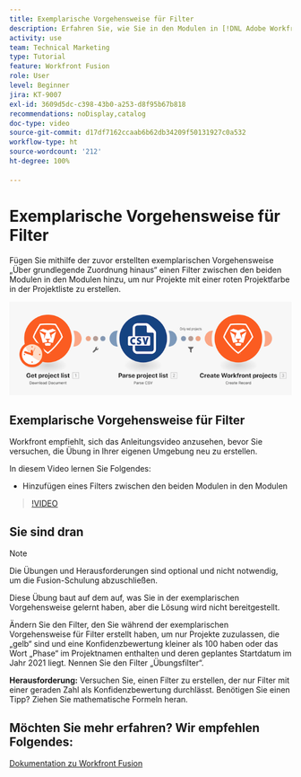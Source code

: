 ```yaml
---
title: Exemplarische Vorgehensweise für Filter
description: Erfahren Sie, wie Sie in den Modulen in [!DNL Adobe Workfront Fusion]einen Filter zwischen zwei Modulen hinzufügen.
activity: use
team: Technical Marketing
type: Tutorial
feature: Workfront Fusion
role: User
level: Beginner
jira: KT-9007
exl-id: 3609d5dc-c398-43b0-a253-d8f95b67b818
recommendations: noDisplay,catalog
doc-type: video
source-git-commit: d17df7162ccaab6b62db34209f50131927c0a532
workflow-type: ht
source-wordcount: '212'
ht-degree: 100%

---
```


# Exemplarische Vorgehensweise für Filter

Fügen Sie mithilfe der zuvor erstellten exemplarischen Vorgehensweise „Über grundlegende Zuordnung hinaus“ einen Filter zwischen den beiden Modulen in den Modulen hinzu, um nur Projekte mit einer roten Projektfarbe in der Projektliste zu erstellen.

![Ein Bild des Fusion-Szenarios](assets/understand-the-basics-2.png)

## Exemplarische Vorgehensweise für Filter

Workfront empfiehlt, sich das Anleitungsvideo anzusehen, bevor Sie versuchen, die Übung in Ihrer eigenen Umgebung neu zu erstellen.

In diesem Video lernen Sie Folgendes:

* Hinzufügen eines Filters zwischen den beiden Modulen in den Modulen

>[!VIDEO](https://video.tv.adobe.com/v/335266/?quality=12&learn=on&enablevpops)


## Sie sind dran

>[!NOTE]
>
>Die Übungen und Herausforderungen sind optional und nicht notwendig, um die Fusion-Schulung abzuschließen.

Diese Übung baut auf dem auf, was Sie in der exemplarischen Vorgehensweise gelernt haben, aber die Lösung wird nicht bereitgestellt.

Ändern Sie den Filter, den Sie während der exemplarischen Vorgehensweise für Filter erstellt haben, um nur Projekte zuzulassen, die „gelb“ sind und eine Konfidenzbewertung kleiner als 100 haben oder das Wort „Phase“ im Projektnamen enthalten und deren geplantes Startdatum im Jahr 2021 liegt. Nennen Sie den Filter „Übungsfilter“.

**Herausforderung:** Versuchen Sie, einen Filter zu erstellen, der nur Filter mit einer geraden Zahl als Konfidenzbewertung durchlässt. Benötigen Sie einen Tipp? Ziehen Sie mathematische Formeln heran.

## Möchten Sie mehr erfahren? Wir empfehlen Folgendes:

[Dokumentation zu Workfront Fusion](https://experienceleague.adobe.com/docs/workfront/using/adobe-workfront-fusion/workfront-fusion-2.html?lang=de)

